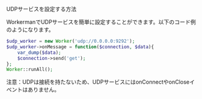 UDPサービスを設定する方法

WorkermanでUDPサービスを簡単に設定することができます。以下のコード例のようになります。

```php
$udp_worker = new Worker('udp://0.0.0.0:9292');
$udp_worker->onMessage = function($connection, $data){
    var_dump($data);
    $connection->send('get');
};
Worker::runAll();
```

注意：UDPは接続を持たないため、UDPサービスにはonConnectやonCloseイベントはありません。
